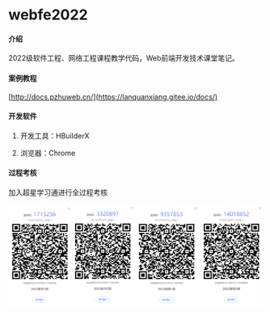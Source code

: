# webfe2022

#### 介绍

2022级软件工程、网络工程课程教学代码，Web前端开发技术课堂笔记。

#### 案例教程

[http://docs.pzhuweb.cn/](https://lanquanxiang.gitee.io/docs/)

#### 开发软件

1.  开发工具：HBuilderX

2.  浏览器：Chrome

#### 过程考核

加入超星学习通进行全过程考核

![](README_md_files/fc01e5b0-d230-11ee-81aa-87768b4d40a4.jpeg?v=1\&type=image)

